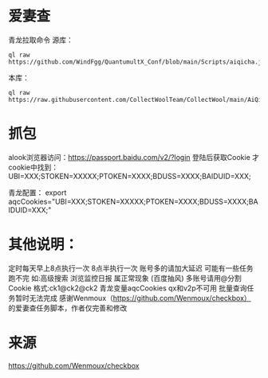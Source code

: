 # 爱妻查
青龙拉取命令
源库：
```
ql raw https://github.com/WindFgg/QuantumultX_Conf/blob/main/Scripts/aiqicha.js
```
本库：
```
ql raw https://raw.githubusercontent.com/CollectWoolTeam/CollectWool/main/AiQiCha/aiqicha.js
```

# 抓包
alook浏览器访问：https://passport.baidu.com/v2/?login
登陆后获取Cookie
才cookie中找到：UBI=XXX;STOKEN=XXXXX;PTOKEN=XXXX;BDUSS=XXXX;BAIDUID=XXX;

青龙配置：
export aqcCookies="UBI=XXX;STOKEN=XXXXX;PTOKEN=XXXX;BDUSS=XXXX;BAIDUID=XXX;"

# 其他说明：
 定时每天早上8点执行一次 8点半执行一次 账号多的请加大延迟 可能有一些任务跑不完 如:高级搜索 浏览监控日报 属正常现象 (百度抽风)
 多账号请用@分割Cookie  格式:ck1@ck2@ck2 青龙变量aqcCookies qx和v2p不可用
 批量查询任务暂时无法完成 
 感谢Wenmoux（https://github.com/Wenmoux/checkbox） 的爱妻查任务脚本，作者仅完善和修改

# 来源
https://github.com/Wenmoux/checkbox
